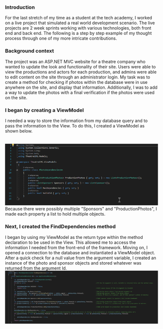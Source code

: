 <h3> Introduction</h3>

<p>For the last stretch of my time as a student at the tech academy, I worked on a live project that simulated a real world development scenario. The live projects are 2 week sprints working with various technologies, both front end and back end. The following is a step by step example of my thought process through one of my more intricate contributions. 
</p>

<h3> Background context </h3>

  <p> The project was an ASP.NET MVC website for a theatre company who wanted to update the look and functionality of their site. Users were able to view the productions and actors for each production, and admins were able to edit content on the site through an administrator login. My task was to create a method for checking if photos within the database were in use anywhere on the site, and display that information. Additionally, I was to add a way to update the photos with a final verification if the photos were used on the site. 
</p>

<h3> I began by creating a ViewModel </h3>

<p> I needed a way to store the information from my database query and to pass the information to the View. To do this, I created a ViewModel as shown below. <br/> <br/>
&nbsp;&nbsp;&nbsp;&nbsp;&nbsp;&nbsp;<img alt="ViewModel" src="Screenshots/photodependenciesviewmodel.png"/> <br/>
  Because there were possibly multiple "Sponsors" and "ProductionPhotos", I made each property a list to hold multiple objects.
</p>

<h3> Next, I created the FindDependencies method </h3>

 
<p>I began by using my ViewModel as the return type within the method declaration to be used in the View. This allowed me to access the information I needed from the front-end of the framework. Moving on, I opened a connection to the database and instantiated a ViewModel object. After a quick check for a null value from the argument variable, I created an instance of the photo and sponsor objects and stored whatever was returned from the argument Id. <br/><img alt="ViewModel" src="Screenshots/FindDependencies() Method code.png"/>


</p>
